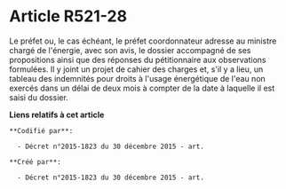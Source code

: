 # Article R521-28

Le préfet ou, le cas échéant, le préfet coordonnateur adresse au ministre chargé de l'énergie, avec son avis, le dossier
accompagné de ses propositions ainsi que des réponses du pétitionnaire aux observations formulées. Il y joint un projet de
cahier des charges et, s'il y a lieu, un tableau des indemnités pour droits à l'usage énergétique de l'eau non exercés dans
un délai de deux mois à compter de la date à laquelle il est saisi du dossier.

**Liens relatifs à cet article**

	**Codifié par**:

	  - Décret n°2015-1823 du 30 décembre 2015 - art.

	**Créé par**:

	  - Décret n°2015-1823 du 30 décembre 2015 - art.
